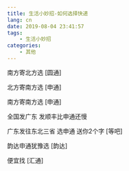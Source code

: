 ```yaml
---
title: 生活小妙招-如何选择快递
lang: cn
date: 2019-08-04 23:41:57
tags:
    - 生活小妙招
categories:
    - 其他
---
```




南方寄北方选 [圆通]

北方寄南方选 [申通]

南方寄南方选 [申通]

全国发广东 发顺丰比申通还慢

广东发往东北三省 选申通 送你2个字 [等吧]

韵达申通犹豫选 [韵达]

便宜找 [汇通]
